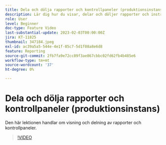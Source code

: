 ```yaml
---
title: Dela och dölja rapporter och kontrollpaneler (produktionsinstans)
description: Lär dig hur du visar, delar och döljer rapporter och instrumentpaneler.
role: User
level: Beginner
doc-type: Feature Video
last-substantial-update: 2023-02-03T00:00:00Z
jira: KT-11825
thumbnail: 347184.jpeg
exl-id: ac39a5a5-544e-4e1f-85c7-5d1f08a8e6d8
feature: Reporting
source-git-commit: 2fb7fa9e72cc89f3ae867cbbc02fd62fb4b485e6
workflow-type: tm+mt
source-wordcount: '37'
ht-degree: 0%

---
```


# Dela och dölja rapporter och kontrollpaneler (produktionsinstans)

Den här lektionen handlar om visning och delning av rapporter och kontrollpaneler.

>[!VIDEO](https://video.tv.adobe.com/v/347184/?quality=12&learn=on)
